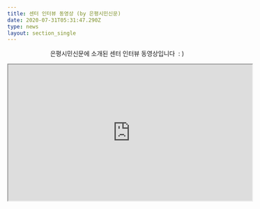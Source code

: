 ```yaml
---
title: 센터 인터뷰 동영상 (by 은평시민신문)
date: 2020-07-31T05:31:47.290Z
type: news
layout: section_single
---
```

<p style="text-align: center;">은평시민신문에 소개된 센터 인터뷰 동영상입니다&nbsp; : )</p>
<p style="text-align: center;"><iframe src="https://www.youtube.com/embed/80mh2gdXf-c" width="560" height="314" allowfullscreen="allowfullscreen"></iframe></p>
<p style="text-align: center;">&nbsp;</p>
<p style="text-align: center;">&nbsp;</p>